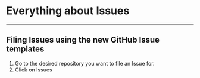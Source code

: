 # Everything about Issues
***
## Filing Issues using the new GitHub Issue templates
1. Go to the desired repository you want to file an Issue for.
2. Click on Issues
